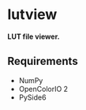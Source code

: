 lutview
=======

**LUT file viewer.**


Requirements
------------

* NumPy
* OpenColorIO 2
* PySide6
